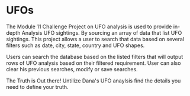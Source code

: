 # UFOs
The Module 11 Challenge Project on UFO analysis is used to provide in-depth Analysis UFO sightings. By sourcing an array of data that list UFO sightings.
This project allows a user to search that data based on several filters such as date, city, state, country and UFO shapes.  

Users can search the database based on the listed filters that will output rows of UFO analysis based on their filtered requirement.  User can also clear his previous searches, modify or save searches.   

The Truth is Out there!  Untilize Dana's UFO anaylsis find the details you need to define your truth.



